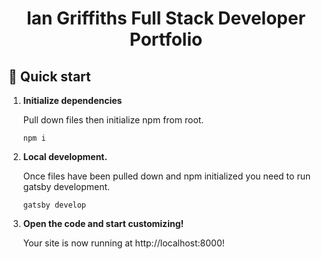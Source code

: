 <h1 align="center">
  Ian Griffiths Full Stack Developer Portfolio
</h1>

## 🚀 Quick start

1.  **Initialize dependencies**

    Pull down files then initialize npm from root.

    ```shell
    npm i
    ```

2.  **Local development.**

    Once files have been pulled down and npm initialized you need to run gatsby development.

    ```shell
    gatsby develop
    ```

3.  **Open the code and start customizing!**

    Your site is now running at http://localhost:8000!

